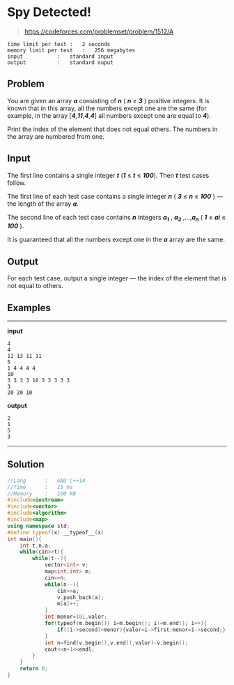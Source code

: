 # Spy Detected!

> https://codeforces.com/problemset/problem/1512/A

```
time limit per test	:	2 seconds
memory limit per test	:	256 megabytes
input			:	standard input
output			:	standard ouput
```

## Problem

You are given an array ***a*** consisting of ***n*** ( ***n*** ≥ ***3*** ) positive integers. It is known that in this array, all the numbers except one are the same (for example, in the array [***4***,***11***,***4***,***4***] all numbers except one are equal to ***4***).

Print the index of the element that does not equal others. The numbers in the array are numbered from one.

## Input

The first line contains a single integer ***t*** (***1*** ≤ ***t*** ≤ ***100***). Then ***t*** test cases follow.

The first line of each test case contains a single integer ***n*** ( ***3*** ≤ ***n*** ≤ ***100*** ) — the length of the array ***a***.

The second line of each test case contains ***n*** integers ***a<sub>1</sub>*** , ***a<sub>2</sub>*** ,…,***a<sub>n</sub>*** ( ***1*** ≤ ***a<sbu>i</sub>*** ≤ ***100*** ).

It is guaranteed that all the numbers except one in the ***a*** array are the same.

## Output

For each test case, output a single integer — the index of the element that is not equal to others.

## Examples

---
**input**
```
4
4
11 13 11 11
5
1 4 4 4 4
10
3 3 3 3 10 3 3 3 3 3
3
20 20 10
```
**output**
```
2
1
5
3
```
---

## Solution

```c++
//Lang		:	GNU C++14
//Time		:	15 ms
//Memory	:	100 KB
#include<iostream>
#include<vector>
#include<algorithm>
#include<map>
using namespace std;
#define typeof(x) __typeof__(x)
int main(){
	int t,n,a;
	while(cin>>t){
		while(t--){
			vector<int> v;
			map<int,int> m;
			cin>>n;
			while(n--){
				cin>>a;
				v.push_back(a);
				m[a]++;
			}
			int menor=101,valor;
			for(typeof(m.begin()) i=m.begin(); i!=m.end(); i++){
				if((i->second)<menor){valor=i->first;menor=i->second;}
			}
			int n=find(v.begin(),v.end(),valor)-v.begin();
			cout<<n+1<<endl;
		}
	}
	return 0;
}
```
